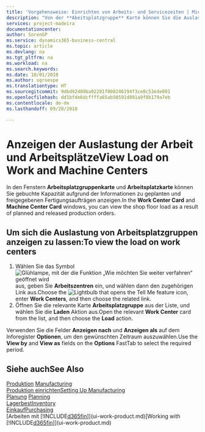 ```yaml
---
title: 'Vorgehensweise: Einrichten von Arbeits- und Servicezeiten | Microsoft Docs'
description: "Von der **Abeitsplatzgruppe** Karte können Sie die Auslastung der Arbeitsplatzgruppen aufgrund der freigegebenen Fertigungsaufträgen anzeigen."
services: project-madeira
documentationcenter: 
author: SorenGP
ms.service: dynamics365-business-central
ms.topic: article
ms.devlang: na
ms.tgt_pltfrm: na
ms.workload: na
ms.search.keywords: 
ms.date: 10/01/2018
ms.author: sgroespe
ms.translationtype: HT
ms.sourcegitcommit: 9dbd92409ba02281f008246194f3ce0c53e4e001
ms.openlocfilehash: dd1bfde6dcffffa65ab58591d891a9f8b179a7eb
ms.contentlocale: de-de
ms.lasthandoff: 09/28/2018

---
```

# <a name="view-load-on-work-and-machine-centers"></a><span data-ttu-id="8f5df-103">Anzeigen der Auslastung der Arbeit und Arbeitsplätze</span><span class="sxs-lookup"><span data-stu-id="8f5df-103">View Load on Work and Machine Centers</span></span>
<span data-ttu-id="8f5df-104">In den Fenstern **Arbeitsplatzgruppenkarte** und **Arbeitsplatzkarte** können Sie gebuchte Kapazität aufgrund der Informationen zu geplanten und freigegebenen Fertigungsaufträgen anzeigen.</span><span class="sxs-lookup"><span data-stu-id="8f5df-104">In the **Work Center Card** and **Machine Center Card** windows, you can view the shop floor load as a result of planned and released production orders.</span></span>    

## <a name="to-view-the-load-on-work-centers"></a><span data-ttu-id="8f5df-105">Um sich die Auslastung von Arbeitsplatzgruppen anzeigen zu lassen:</span><span class="sxs-lookup"><span data-stu-id="8f5df-105">To view the load on work centers</span></span>  
1.  <span data-ttu-id="8f5df-106">Wählen Sie das Symbol ![Glühlampe, mit der die Funktion „Wie möchten Sie weiter verfahren“ geöffnet wird](media/ui-search/search_small.png "Wie möchten Sie weiter verfahren?") aus, geben Sie **Arbeitszentren** ein, und wählen dann den zugehörigen Link aus.</span><span class="sxs-lookup"><span data-stu-id="8f5df-106">Choose the ![Lightbulb that opens the Tell Me feature](media/ui-search/search_small.png "Tell me what you want to do") icon, enter **Work Centers**, and then choose the related link.</span></span>  
2.  <span data-ttu-id="8f5df-107">Öffnen Sie die relevante Karte **Arbeitsplatzgruppe** aus der Liste, und wählen Sie die **Laden** Aktion aus.</span><span class="sxs-lookup"><span data-stu-id="8f5df-107">Open the relevant **Work Center** card from the list, and then choose the **Load** action.</span></span>  

<span data-ttu-id="8f5df-108">Verwenden Sie die Felder **Anzeigen nach** und **Anzeigen als** auf dem Inforegister **Optionen**, um den gewünschten Zeitraum auszuwählen.</span><span class="sxs-lookup"><span data-stu-id="8f5df-108">Use the **View by** and **View as** fields on the **Options** FastTab to select the required period.</span></span>  

## <a name="see-also"></a><span data-ttu-id="8f5df-109">Siehe auch</span><span class="sxs-lookup"><span data-stu-id="8f5df-109">See Also</span></span>  
<span data-ttu-id="8f5df-110">[Produktion](production-manage-manufacturing.md)  </span><span class="sxs-lookup"><span data-stu-id="8f5df-110">[Manufacturing](production-manage-manufacturing.md)  </span></span>  
[<span data-ttu-id="8f5df-111">Produktion einrichten</span><span class="sxs-lookup"><span data-stu-id="8f5df-111">Setting Up Manufacturing</span></span>](production-configure-production-processes.md)  
<span data-ttu-id="8f5df-112">[Planung](production-planning.md)    </span><span class="sxs-lookup"><span data-stu-id="8f5df-112">[Planning](production-planning.md)    </span></span>  
[<span data-ttu-id="8f5df-113">Lagerbest</span><span class="sxs-lookup"><span data-stu-id="8f5df-113">Inventory</span></span>](inventory-manage-inventory.md)  
[<span data-ttu-id="8f5df-114">Einkauf</span><span class="sxs-lookup"><span data-stu-id="8f5df-114">Purchasing</span></span>](purchasing-manage-purchasing.md)  
<span data-ttu-id="8f5df-115">[Arbeiten mit [!INCLUDE[d365fin](includes/d365fin_md.md)]](ui-work-product.md)</span><span class="sxs-lookup"><span data-stu-id="8f5df-115">[Working with [!INCLUDE[d365fin](includes/d365fin_md.md)]](ui-work-product.md)</span></span>

